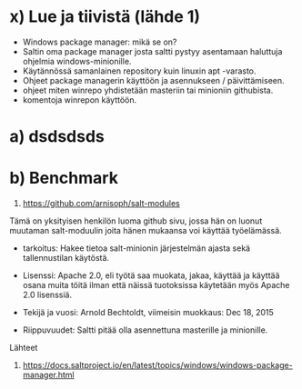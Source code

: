 # x) Lue ja tiivistä (lähde 1)

- Windows package manager: mikä se on?
- Saltin oma package manager josta saltti pystyy asentamaan haluttuja ohjelmia windows-minionille.
- Käytännössä samanlainen repository kuin linuxin apt -varasto.
- Ohjeet package managerin käyttöön ja asennukseen / päivittämiseen.
- ohjeet miten winrepo yhdistetään masteriin tai minioniin githubista.
- komentoja winrepon käyttöön.


# a) dsdsdsds


# b) Benchmark

1. https://github.com/arnisoph/salt-modules

Tämä on yksityisen henkilön luoma github sivu, jossa hän on luonut muutaman salt-moduulin joita hänen mukaansa voi käyttää työelämässä.

- tarkoitus: 
Hakee tietoa salt-minionin järjestelmän ajasta sekä tallennustilan käytöstä.

- Lisenssi:
Apache 2.0, eli työtä saa muokata, jakaa, käyttää ja käyttää osana muita töitä ilman että näissä tuotoksissa käytetään myös Apache 2.0 lisenssiä.

- Tekijä ja vuosi:
Arnold Bechtoldt, viimeisin muokkaus: Dec 18, 2015 

- Riippuvuudet:
Saltti pitää olla asennettuna masterille ja minionille.















































Lähteet

1. https://docs.saltproject.io/en/latest/topics/windows/windows-package-manager.html

